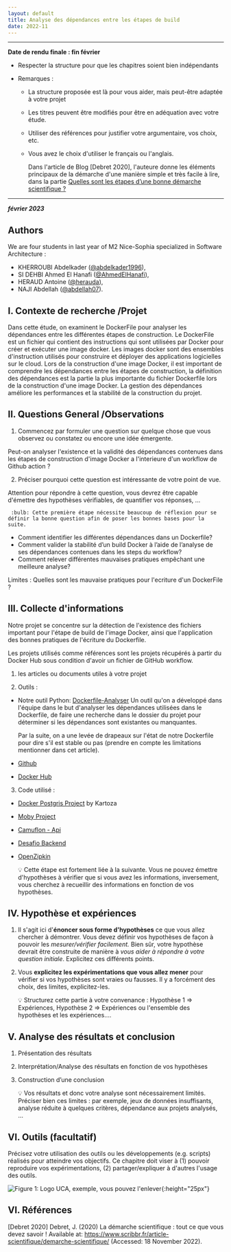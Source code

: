 ```yaml
---
layout: default
title: Analyse des dépendances entre les étapes de build
date: 2022-11
---
```


---

**Date de rendu finale : fin février**

- Respecter la structure pour que les chapitres soient bien indépendants
- Remarques :

  - La structure proposée est là pour vous aider, mais peut-être adaptée à votre projet
  - Les titres peuvent être modifiés pour être en adéquation avec votre étude.
  - Utiliser des références pour justifier votre argumentaire, vos choix, etc.
  - Vous avez le choix d'utiliser le français ou l'anglais.

    Dans l'article de Blog [Debret 2020], l'auteure donne les éléments principaux de la démarche d'une manière simple et très facile à lire, dans la partie [Quelles sont les étapes d’une bonne démarche scientifique ?](https://www.scribbr.fr/article-scientifique/demarche-scientifique/#:~:text=La%20d%C3%A9marche%20scientifique%20permet%20d,de%20nouvelles%20hypoth%C3%A8ses%20%C3%A0%20tester.)

---

**_février 2023_**

## Authors

We are four students in last year of M2 Nice-Sophia specialized in Software Architecture :

- KHERROUBI Abdelkader ([@abdelkader1996](https://github.com/abdelkader1996)),
- SI DEHBI Ahmed El Hanafi ([@AhmedElHanafi](https://github.com/AhmedElHanafi)),
- HERAUD Antoine  ([@herauda](https://github.com/herauda)),
- NAJI Abdellah ([@abdellah07](https://github.com/abdellah07)). 

## I. Contexte de recherche /Projet

Dans cette étude, on examinent le DockerFile pour analyser les dépendances entre les différentes étapes de construction. Le DockerFile est un fichier qui contient des instructions qui sont utilisées par Docker pour créer et exécuter une image docker. Les images docker sont des ensembles d'instruction utilisés pour construire et déployer des applications logicielles sur le cloud.
Lors de la construction d'une image Docker, il est important de comprendre les dépendances entre les étapes de construction, 
la définition des dépendances est la partie la plus importante du fichier Dockerfile lors de la construction d'une image Docker. La gestion des dépendances améliore les performances et la stabilité de la construction du projet. 

## II. Questions General /Observations

1. Commencez par formuler une question sur quelque chose que vous observez ou constatez ou encore une idée émergente.

Peut-on analyser l'existence et la validité des dépendances contenues dans les étapes de construction d'image Docker a l'interieure d'un workflow de Github action ? 

2. Préciser pourquoi cette question est intéressante de votre point de vue.

Attention pour répondre à cette question, vous devrez être capable d'émettre des hypothèses vérifiables, de quantifier vos réponses, ...

     :bulb: Cette première étape nécessite beaucoup de réflexion pour se définir la bonne question afin de poser les bonnes bases pour la suite.

- Comment identifier les différentes dépendances dans un Dockerfile?
- Comment valider la stabilité d’un build Docker à l’aide de l’analyse de ses dépendances contenues dans les steps du workflow?
- Comment relever différentes mauvaises pratiques empêchant une meilleure analyse? 

Limites : Quelles sont les mauvaise pratiques pour l'ecriture d'un DockerFile ? 

## III. Collecte d'informations 

Notre projet se concentre sur la détection de  l'existence des fichiers important pour l'étape de build de l'image Docker, ainsi que l'application des bonnes pratiques de l'écriture du Dockerfile.

Les projets utilisés comme références sont les projets récupérés à partir du Docker Hub sous condition d'avoir un fichier de GitHub workflow. 

1. les articles ou documents utiles à votre projet

2. Outils  : 
- Notre outil Python: <a href="https://github.com/AhmedElHanafi/Dockerfile-Analyser">Dockerfile-Analyser</a>
   Un outil qu'on a développé dans l'équipe dans le but d'analyser les dépendances utilisées dans le Dockerfile, de faire une recherche dans le dossier du projet pour déterminer si les dépendances sont existantes ou manquantes. 

   Par la suite, on a une levée de drapeaux sur l'état de notre Dockerfile pour dire s'il est stable ou pas (prendre en compte les limitations mentionner dans cet article).

- <a href="https://github.com/">Github</a> 
- <a href="https://hub.docker.com/">Docker Hub</a>

3. Code utilisé :
* <a href="https://github.com/kartoza/docker-postgis">Docker Postgris Project</a> by Kartoza
* <a href="https://github.com/moby/moby">Moby Project</a>
* <a href="https://github.com/camuflon/camuflon-api">Camuflon - Api</a>
* <a href="https://github.com/uandisson/desafio_backend">Desafio Backend</a>
* <a href="https://github.com/openzipkin/">OpenZipkin</a>

   :bulb: Cette étape est fortement liée à la suivante. Vous ne pouvez émettre d'hypothèses à vérifier que si vous avez les informations, inversement, vous cherchez à recueillir des informations en fonction de vos hypothèses.

## IV. Hypothèse et expériences

1. Il s'agit ici d'**énoncer sous forme d'hypothèses** ce que vous allez chercher à démontrer. Vous devez définir vos hypothèses de façon à pouvoir les _mesurer/vérifier facilement._ Bien sûr, votre hypothèse devrait être construite de manière à _vous aider à répondre à votre question initiale_. Explicitez ces différents points.
2. Vous **explicitez les expérimentations que vous allez mener** pour vérifier si vos hypothèses sont vraies ou fausses. Il y a forcément des choix, des limites, explicitez-les.

   :bulb: Structurez cette partie à votre convenance : Hypothèse 1 => Expériences, Hypothèse 2 => Expériences ou l'ensemble des hypothèses et les expériences....

## V. Analyse des résultats et conclusion

1. Présentation des résultats
2. Interprétation/Analyse des résultats en fonction de vos hypothèses
3. Construction d’une conclusion

   :bulb: Vos résultats et donc votre analyse sont nécessairement limités. Préciser bien ces limites : par exemple, jeux de données insuffisants, analyse réduite à quelques critères, dépendance aux projets analysés, ...

## VI. Outils \(facultatif\)

Précisez votre utilisation des outils ou les développements \(e.g. scripts\) réalisés pour atteindre vos objectifs. Ce chapitre doit viser à \(1\) pouvoir reproduire vos expérimentations, \(2\) partager/expliquer à d'autres l'usage des outils.

![Figure 1: Logo UCA, exemple, vous pouvez l'enlever](images/logo_uca.png){:height="25px"}

## VI. Références

[Debret 2020] Debret, J. (2020) La démarche scientifique : tout ce que vous devez savoir ! Available at: https://www.scribbr.fr/article-scientifique/demarche-scientifique/ (Accessed: 18 November 2022).
